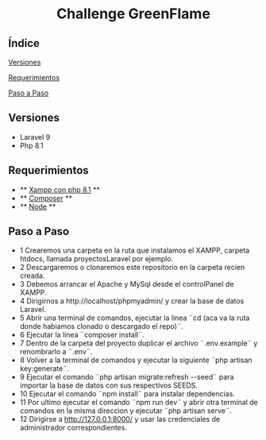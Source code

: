 <h1 align="center">Challenge GreenFlame</h1>

## Índice

[Versiones](#Versiones)

[Requerimientos](#Requerimientos)

[Paso a Paso](#Paso-a-Paso)



<h2>Versiones</h2>

* Laravel 9
* Php 8.1


<h2>Requerimientos</h2>

- ** [Xampp con php 8.1](https://www.apachefriends.org/es/index.html) **
- ** [Composer](https://getcomposer.org/download/) **
- ** [Node](https://nodejs.org/en/download/) **



<h2>Paso a Paso</h2>

* 1 Crearemos una carpeta en la ruta que instalamos el XAMPP, carpeta htdocs, llamada proyectosLaravel por ejemplo.
* 2 Descargaremos o clonaremos este repositorio en la carpeta recien creada.
* 3 Debemos arrancar el Apache y MySql desde el controlPanel de XAMPP.
* 4 Dirigirnos a http://localhost/phpmyadmin/ y crear la base de datos Laravel.
* 5 Abrir una terminal de comandos, ejecutar la linea ¨cd (aca va la ruta donde habiamos clonado o descargado el repo)¨.
* 6 Ejecutar la linea ¨composer install¨.
* 7 Dentro de la carpeta del proyecto duplicar el archivo ¨.env.example¨ y renombrarlo a ¨.env¨.
* 8 Volver a la terminal de comandos y ejecutar la siguiente ¨php artisan key:generate¨.
* 9 Ejecutar el comando ¨php artisan migrate:refresh --seed¨ para importar la base de datos con sus respectivos SEEDS.
* 10 Ejecutar el comando ¨npm install¨ para instalar dependencias.
* 11 Por ultimo ejecutar el comando ¨npm run dev¨ y abrir otra terminal de comandos en la misma direccion y ejecutar ¨php artisan serve¨.
* 12 Dirigirse a http://127.0.0.1:8000/ y usar las credenciales de administrador correspondientes.
